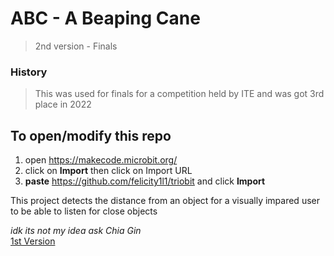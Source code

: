 # ABC - A Beaping Cane
> 2nd version - Finals

### History
> This was used for finals for a competition held by ITE and was got 3rd place in 2022

## To open/modify this repo
1. open https://makecode.microbit.org/
2. click on **Import** then click on Import URL
3. **paste** https://github.com/felicity1l1/triobit and click **Import**

This project detects the distance from an object for a visually impared user to be able to listen for close objects

*idk its not my idea ask Chia Gin*
</br>
<a href="https://github.com/LuluHuman/abc-a-beaping-cane-v1">1st Version</a>
